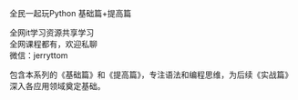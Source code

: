 全民一起玩Python 基础篇+提高篇

全网it学习资源共享学习<br>全网课程都有，欢迎私聊<br>微信：jerryttom<br>

包含本系列的《基础篇》和《提高篇》，专注语法和编程思维，为后续《实战篇》深入各应用领域奠定基础。